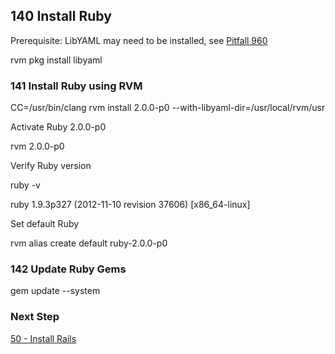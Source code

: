 ## 140 Install Ruby

Prerequisite: LibYAML may need to be installed, see [Pitfall 960](https://github.com/sleepepi/sleepepi/tree/master/virtual-machines/900-pitfalls.rdoc#960-ruby-missing-psych-libyaml)

  rvm pkg install libyaml

### 141 Install Ruby using RVM

  CC=/usr/bin/clang rvm install 2.0.0-p0 --with-libyaml-dir=/usr/local/rvm/usr

Activate Ruby 2.0.0-p0

  rvm 2.0.0-p0

Verify Ruby version

  ruby -v

  ruby 1.9.3p327 (2012-11-10 revision 37606) [x86_64-linux]

Set default Ruby

  rvm alias create default ruby-2.0.0-p0

### 142 Update Ruby Gems

  gem update --system

### Next Step

[50 - Install Rails](https://github.com/remomueller/documentation/tree/master/macosx/50-rails.rdoc)
